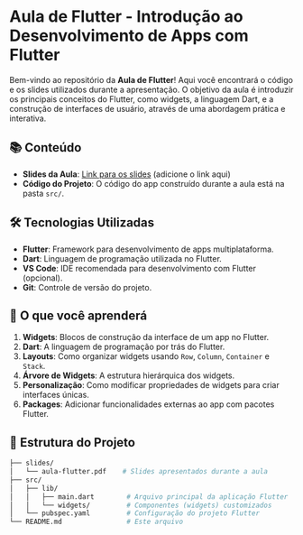 # Aula de Flutter - Introdução ao Desenvolvimento de Apps com Flutter

Bem-vindo ao repositório da **Aula de Flutter**! Aqui você encontrará o código e os slides utilizados durante a apresentação. O objetivo da aula é introduzir os principais conceitos do Flutter, como widgets, a linguagem Dart, e a construção de interfaces de usuário, através de uma abordagem prática e interativa.

## 📚 Conteúdo

- **Slides da Aula**: [Link para os slides](#) (adicione o link aqui)
- **Código do Projeto**: O código do app construído durante a aula está na pasta `src/`.

## 🛠 Tecnologias Utilizadas

- **Flutter**: Framework para desenvolvimento de apps multiplataforma.
- **Dart**: Linguagem de programação utilizada no Flutter.
- **VS Code**: IDE recomendada para desenvolvimento com Flutter (opcional).
- **Git**: Controle de versão do projeto.

## 🚀 O que você aprenderá

1. **Widgets**: Blocos de construção da interface de um app no Flutter.
2. **Dart**: A linguagem de programação por trás do Flutter.
3. **Layouts**: Como organizar widgets usando `Row`, `Column`, `Container` e `Stack`.
4. **Árvore de Widgets**: A estrutura hierárquica dos widgets.
5. **Personalização**: Como modificar propriedades de widgets para criar interfaces únicas.
6. **Packages**: Adicionar funcionalidades externas ao app com pacotes Flutter.

## 📂 Estrutura do Projeto

```bash
├── slides/
│   └── aula-flutter.pdf    # Slides apresentados durante a aula
├── src/
│   ├── lib/
│   │   ├── main.dart        # Arquivo principal da aplicação Flutter
│   │   └── widgets/         # Componentes (widgets) customizados
│   └── pubspec.yaml         # Configuração do projeto Flutter
└── README.md                # Este arquivo
